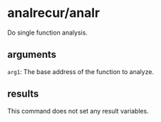 # analrecur/analr

Do single function analysis.

## arguments

`arg1`: The base address of the function to analyze.

## results

This command does not set any result variables.
